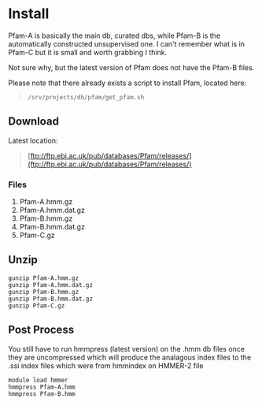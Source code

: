 # Install
Pfam-A is basically the main db, curated dbs, 
while Pfam-B is the automatically constructed unsupervised one.
I can't remember what is in Pfam-C but it is small and worth grabbing
I think.

Not sure why, but the latest version of Pfam does not have the Pfam-B files.

Please note that there already exists a script to install Pfam, located here:
> `/srv/projects/db/pfam/get_pfam.sh`

## Download
Latest location:
> [ftp://ftp.ebi.ac.uk/pub/databases/Pfam/releases/](ftp://ftp.ebi.ac.uk/pub/databases/Pfam/releases/)

### Files
1. Pfam-A.hmm.gz
2. Pfam-A.hmm.dat.gz
3. Pfam-B.hmm.gz
4. Pfam-B.hmm.dat.gz
5. Pfam-C.gz

## Unzip
```
gunzip Pfam-A.hmm.gz
gunzip Pfam-A.hmm.dat.gz 
gunzip Pfam-B.hmm.gz     
gunzip Pfam-B.hmm.dat.gz 
gunzip Pfam-C.gz         
```

## Post Process
You still have to run hmmpress (latest version) on the .hmm db
files once they are uncompressed which will produce the analagous index
files to the .ssi index files which were from hmmindex on HMMER-2 file
```
module load hmmer
hmmpress Pfam-A.hmm
hmmpress Pfam-B.hmm
```

